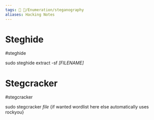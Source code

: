 ```yaml
---
tags: 🔻 🔻/Enumeration/steganography
aliases: Hacking Notes
---
```


# Steghide
#steghide

sudo steghide extract -sf *[FILENAME]*


# Stegcracker
#stegcracker

sudo stegcracker *file* {if wanted wordlist here else automatically uses rockyou}

